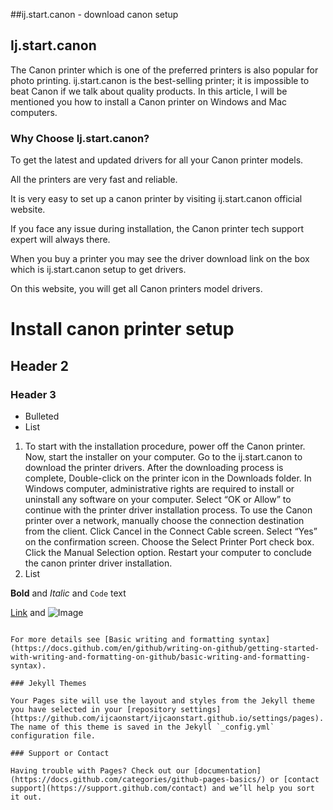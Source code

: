 ##ij.start.canon - download canon setup
## Ij.start.canon

The Canon printer which is one of the preferred printers is also popular for photo printing. ij.start.canon is the best-selling printer; it is impossible to beat Canon if we talk about quality products. In this article, I will be mentioned you how to install a Canon printer on Windows and Mac computers.

### Why Choose Ij.start.canon?

To get the latest and updated drivers for all your Canon printer models.

All the printers are very fast and reliable.

It is very easy to set up a canon printer by visiting ij.start.canon official website.

If you face any issue during installation, the Canon printer tech support expert will always there.

When you buy a printer you may see the driver download link on the box which is ij.start.canon setup to get drivers.

On this website, you will get all Canon printers model drivers.

# Install canon printer setup

## Header 2
### Header 3

- Bulleted
- List

1. To start with the installation procedure, power off the Canon printer.
Now, start the installer on your computer.
Go to the ij.start.canon to download the printer drivers.
After the downloading process is complete,
Double-click on the printer icon in the Downloads folder.
In Windows computer, administrative rights are required to install or uninstall any software on your computer.
Select “OK or Allow” to continue with the printer driver installation process.
To use the Canon printer over a network, manually choose the connection destination from the client.
Click Cancel in the Connect Cable screen.
Select “Yes” on the confirmation screen.
Choose the Select Printer Port check box.
Click the Manual Selection option.
Restart your computer to conclude the canon printer driver installation.
2. List

**Bold** and _Italic_ and `Code` text

[Link](url) and ![Image](src)
```

For more details see [Basic writing and formatting syntax](https://docs.github.com/en/github/writing-on-github/getting-started-with-writing-and-formatting-on-github/basic-writing-and-formatting-syntax).

### Jekyll Themes

Your Pages site will use the layout and styles from the Jekyll theme you have selected in your [repository settings](https://github.com/ijcaonstart/ijcaonstart.github.io/settings/pages). The name of this theme is saved in the Jekyll `_config.yml` configuration file.

### Support or Contact

Having trouble with Pages? Check out our [documentation](https://docs.github.com/categories/github-pages-basics/) or [contact support](https://support.github.com/contact) and we’ll help you sort it out.
